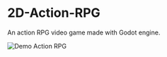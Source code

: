 # 2D-Action-RPG
An action RPG video game made with Godot engine.

![Demo Action RPG](https://github.com/Firet/My-Design-Repo/blob/master/Gifs/action-rpg.gif)
